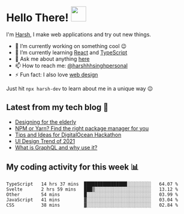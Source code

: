 # Hello There! <img src="https://media.giphy.com/media/hvRJCLFzcasrR4ia7z/giphy.gif" width="40px"></a>

I'm [Harsh](https://harshhhdev.github.io/), I make web applications and try out new things.

 - :telescope: I’m currently working on something cool :wink:
 - :seedling: I’m currently learning [React](https://reactjs.org/) and [TypeScript](https://www.typescriptlang.org/)
 - :speech_balloon: Ask me about anything [here](https://github.com/harshhhdev/harshhhdev/discussions/1)
 - :mailbox: How to reach me: [@harshhhsinghpersonal](mailto:harshhh.singh.personal@gmail.com)
 - :zap: Fun fact: I also love [web design](https://dribbble.com/harshhhdev)

Just hit `npx harsh-dev` to learn about me in a unique way :wink:

## Latest from my tech blog :book:
<!-- BLOG-POST-LIST:START -->
- [Designing for the elderly](https://dev.to/harshhhdev/designing-for-the-elderly-3neg)
- [NPM or Yarn? Find the right package manager for you](https://dev.to/harshhhdev/npm-or-yarn-find-the-right-pacakge-manager-for-you-17ko)
- [Tips and Ideas for DigitalOcean Hackathon](https://dev.to/harshhhdev/tips-and-ideas-for-digitalocean-hackathon-fha)
- [UI Design Trend of 2021](https://dev.to/harshhhdev/ui-design-trend-of-2021-4fb7)
- [What is GraphQL and why use it?](https://dev.to/harshhhdev/graphql-what-and-why-3f9n)
<!-- BLOG-POST-LIST:END -->

## My coding activity for this week 📊

<!--START_SECTION:waka-->
```text
TypeScript   14 hrs 37 mins  ████████████████░░░░░░░░░   64.07 % 
Svelte       2 hrs 59 mins   ███▒░░░░░░░░░░░░░░░░░░░░░   13.12 % 
Other        54 mins         █░░░░░░░░░░░░░░░░░░░░░░░░   03.99 % 
JavaScript   41 mins         ▓░░░░░░░░░░░░░░░░░░░░░░░░   03.04 % 
CSS          38 mins         ▓░░░░░░░░░░░░░░░░░░░░░░░░   02.84 % 
```
<!--END_SECTION:waka-->
